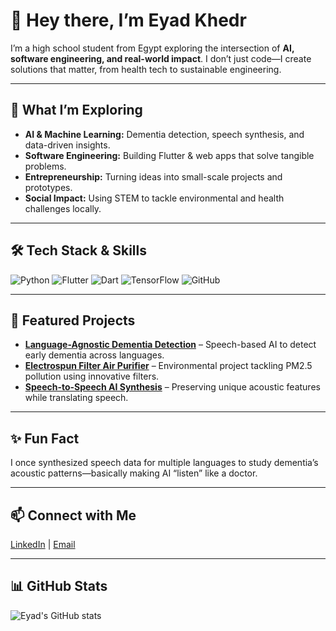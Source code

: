 # 👋 Hey there, I’m Eyad Khedr

I’m a high school student from Egypt exploring the intersection of **AI, software engineering, and real-world impact**. I don’t just code—I create solutions that matter, from health tech to sustainable engineering.

---

## 🚀 What I’m Exploring
- **AI & Machine Learning:** Dementia detection, speech synthesis, and data-driven insights.
- **Software Engineering:** Building Flutter & web apps that solve tangible problems.
- **Entrepreneurship:** Turning ideas into small-scale projects and prototypes.
- **Social Impact:** Using STEM to tackle environmental and health challenges locally.

---

## 🛠️ Tech Stack & Skills
![Python](https://img.shields.io/badge/Python-3776AB?style=for-the-badge&logo=python&logoColor=white)
![Flutter](https://img.shields.io/badge/Flutter-02569B?style=for-the-badge&logo=flutter&logoColor=white)
![Dart](https://img.shields.io/badge/Dart-0175C2?style=for-the-badge&logo=dart&logoColor=white)
![TensorFlow](https://img.shields.io/badge/TensorFlow-FF6F00?style=for-the-badge&logo=tensorflow&logoColor=white)
![GitHub](https://img.shields.io/badge/GitHub-181717?style=for-the-badge&logo=github&logoColor=white)

---

## 🌟 Featured Projects
- [**Language-Agnostic Dementia Detection**](https://github.com/EyadKhedr/YourProjectRepo) – Speech-based AI to detect early dementia across languages.
- [**Electrospun Filter Air Purifier**](https://github.com/EyadKhedr/YourProjectRepo) – Environmental project tackling PM2.5 pollution using innovative filters.
- [**Speech-to-Speech AI Synthesis**](https://github.com/EyadKhedr/YourProjectRepo) – Preserving unique acoustic features while translating speech.

---

## ✨ Fun Fact
I once synthesized speech data for multiple languages to study dementia’s acoustic patterns—basically making AI “listen” like a doctor.

---

## 📫 Connect with Me
[LinkedIn](https://www.linkedin.com/in/eyadkhedr) | [Email](mailto:youremail@example.com)

---

## 📊 GitHub Stats
![Eyad's GitHub stats](https://github-readme-stats.vercel.app/api?username=EyadKhedr&show_icons=true&theme=radical)
